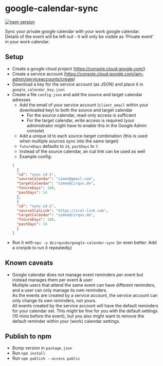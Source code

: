 # google-calendar-sync
[![npm version](https://badge.fury.io/js/@cirqusde%2Fgoogle-calendar-sync.svg)](https://www.npmjs.com/package/@cirqusde/google-calendar-sync)

Sync your private google calendar with your work google calendar.  
Details of the event will be left out - it will only be visible as 'Private event' in your work calendar.


## Setup
- Create a google cloud project (https://console.cloud.google.com/)
- Create a service account (https://console.cloud.google.com/iam-admin/serviceaccounts/create)
- Download a key for the service account (as JSON) and place it in `google_calendar_key.json`
- Create a file `config.json` and add the source and target calendar adresses
  - Add the email of your service account (`client_email` within your downloaded key) to both the source and target calendar
    - For the source calendar, read-only access is sufficient
    - For the target calendar, write access is required (your administrator might have to enable this in the Google Admin console)
  - Add a unique id to each source-target combination (this is used when multiple sources sync into the same target)
  - `futureDays` defaults to `14`, `pastDays` to `7`.
  - Instead of the source calendar, an ical link can be used as well
  - Example config:
  ```json
  [
    {
    "id": "sync-id-1",
    "sourceCalendar": "simon@gmail.com",
    "targetCalendar": "simon@cirqus.de",
    "futureDays": 180,
    "pastDays": 14
    },
    {
    "id": "sync-id-2",
    "sourceIcalLink": "https://ical-link.com",
    "targetCalendar": "simon@cirqus.de",
    "futureDays": 180,
    "pastDays": 14
    }
  ]
  ```
- Run it with `npx -y @cirqusde/google-calendar-sync` (or even better: Add a cronjob to run it repeatedly)

## Known caveats
- Google calendar does not manage event reminders per event but instead manages them per event & user:  
  Multiple users that attend the same event can have different reminders, and a user can only manage its own reminders.  
  As the events are created by a service account, the service account can only change its own reminders, not yours.  
  All events created by the service account will have the default reminders for your calendar set. This might be fine for you with the default settings (10 mins before the event), but you also might want to remove the default reminder within your (work) calendar settings.

## Publish to npm
- Bump version in `package.json`
- Run `npm install`
- Run `npm publish --access public`
